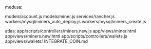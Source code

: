 medusa:

models/account.js
models/miner.js
services/rancher.js
workers/mysql/miners_auto_deploy.js
workers/mysql/miners_create.js

atlas:
app/scripts/controllers/miners.new.js
app/views/miner.html
app/views/miners.new.html
app/scripts/controllers/wallets.js
app/views/wallets/
INTEGRATE_COIN.md

